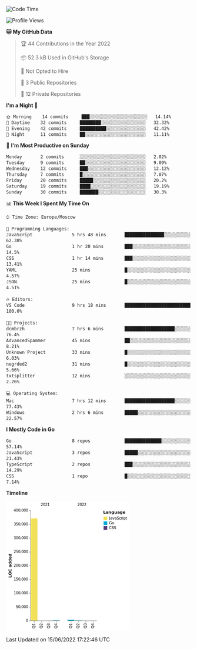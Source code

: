 <!--START_SECTION:waka-->
![Code Time](http://img.shields.io/badge/Code%20Time-336%20hrs%205%20mins-blue)

![Profile Views](http://img.shields.io/badge/Profile%20Views-0-blue)

**🐱 My GitHub Data** 

> 🏆 44 Contributions in the Year 2022
 > 
> 📦 52.3 kB Used in GitHub's Storage 
 > 
> 🚫 Not Opted to Hire
 > 
> 📜 3 Public Repositories 
 > 
> 🔑 12 Private Repositories  
 > 
**I'm a Night 🦉** 

```text
🌞 Morning    14 commits     ███░░░░░░░░░░░░░░░░░░░░░░   14.14% 
🌆 Daytime    32 commits     ████████░░░░░░░░░░░░░░░░░   32.32% 
🌃 Evening    42 commits     ██████████░░░░░░░░░░░░░░░   42.42% 
🌙 Night      11 commits     ██░░░░░░░░░░░░░░░░░░░░░░░   11.11%

```
📅 **I'm Most Productive on Sunday** 

```text
Monday       2 commits      ░░░░░░░░░░░░░░░░░░░░░░░░░   2.02% 
Tuesday      9 commits      ██░░░░░░░░░░░░░░░░░░░░░░░   9.09% 
Wednesday    12 commits     ███░░░░░░░░░░░░░░░░░░░░░░   12.12% 
Thursday     7 commits      █░░░░░░░░░░░░░░░░░░░░░░░░   7.07% 
Friday       20 commits     █████░░░░░░░░░░░░░░░░░░░░   20.2% 
Saturday     19 commits     ████░░░░░░░░░░░░░░░░░░░░░   19.19% 
Sunday       30 commits     ███████░░░░░░░░░░░░░░░░░░   30.3%

```


📊 **This Week I Spent My Time On** 

```text
⌚︎ Time Zone: Europe/Moscow

💬 Programming Languages: 
JavaScript               5 hrs 48 mins       ███████████████░░░░░░░░░░   62.38% 
Go                       1 hr 20 mins        ███░░░░░░░░░░░░░░░░░░░░░░   14.5% 
CSS                      1 hr 14 mins        ███░░░░░░░░░░░░░░░░░░░░░░   13.41% 
YAML                     25 mins             █░░░░░░░░░░░░░░░░░░░░░░░░   4.57% 
JSON                     25 mins             █░░░░░░░░░░░░░░░░░░░░░░░░   4.51%

🔥 Editors: 
VS Code                  9 hrs 18 mins       █████████████████████████   100.0%

🐱‍💻 Projects: 
dcmbrzh                  7 hrs 6 mins        ███████████████████░░░░░░   76.4% 
AdvancedSpammer          45 mins             ██░░░░░░░░░░░░░░░░░░░░░░░   8.21% 
Unknown Project          33 mins             █░░░░░░░░░░░░░░░░░░░░░░░░   6.03% 
negrded2                 31 mins             █░░░░░░░░░░░░░░░░░░░░░░░░   5.66% 
txtsplitter              12 mins             ░░░░░░░░░░░░░░░░░░░░░░░░░   2.26%

💻 Operating System: 
Mac                      7 hrs 12 mins       ███████████████████░░░░░░   77.43% 
Windows                  2 hrs 6 mins        █████░░░░░░░░░░░░░░░░░░░░   22.57%

```

**I Mostly Code in Go** 

```text
Go                       8 repos             ██████████████░░░░░░░░░░░   57.14% 
JavaScript               3 repos             █████░░░░░░░░░░░░░░░░░░░░   21.43% 
TypeScript               2 repos             ███░░░░░░░░░░░░░░░░░░░░░░   14.29% 
CSS                      1 repo              █░░░░░░░░░░░░░░░░░░░░░░░░   7.14%

```


**Timeline**

![Chart not found](https://raw.githubusercontent.com/jeezft/jeezft/main/charts/bar_graph.png) 


 Last Updated on 15/06/2022 17:22:46 UTC
<!--END_SECTION:waka-->
